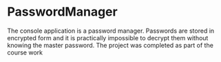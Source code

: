 # PasswordManager
 The console application is a password manager. Passwords are stored in encrypted form and it is practically impossible to decrypt them without knowing the master password. The project was completed as part of the course work
